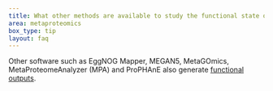 ```yaml
---
title: What other methods are available to study the functional state of the microbiome within Galaxy?
area: metaproteomics
box_type: tip
layout: faq
---
```


Other software such as EggNOG Mapper, MEGAN5, MetaGOmics, MetaProteomeAnalyzer (MPA) and  ProPHAnE also generate [functional outputs](https://journals.plos.org/plosone/article?id=10.1371/journal.pone.0241503).
